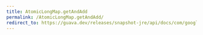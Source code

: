 ```yaml
---
title: AtomicLongMap.getAndAdd
permalink: /AtomicLongMap.getAndAdd/
redirect_to: https://guava.dev/releases/snapshot-jre/api/docs/com/google/common/util/concurrent/AtomicLongMap.html#getAndAdd-K-long-
---
```

